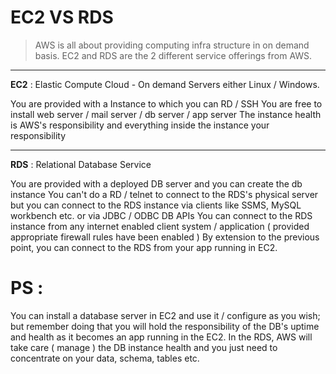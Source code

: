 # EC2 VS RDS


> AWS is all about providing computing infra structure in on demand basis. EC2 and RDS are the 2 different service offerings from AWS.
___
**EC2** : Elastic Compute Cloud - On demand Servers either Linux / Windows.

You are provided with a Instance to which you can RD / SSH
You are free to install web server / mail server / db server / app server
The instance health is AWS's responsibility and everything inside the instance your responsibility
___
**RDS** : Relational Database Service

You are provided with a deployed DB server and you can create the db instance
You can't do a RD / telnet to connect to the RDS's physical server but you can connect to the RDS instance via clients like SSMS, MySQL workbench etc. 
or via JDBC / ODBC DB APIs
You can connect to the RDS instance from any internet enabled client system / application ( provided appropriate firewall rules have been enabled )
By extension to the previous point, you can connect to the RDS from your app running in EC2.

# PS :

You can install a database server in EC2 and use it / configure as you wish; but remember doing that you will hold the responsibility of the DB's uptime 
and health as it becomes an app running in the EC2.
In the RDS, AWS will take care ( manage ) the DB instance health and you just need to concentrate on your data, schema, tables etc.

                                 